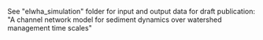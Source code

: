 See "elwha_simulation" folder for input and output data for draft publication: "A channel network model for sediment dynamics over watershed management time scales"

